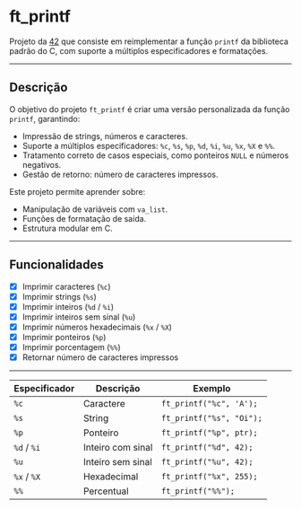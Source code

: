 # ft_printf

Projeto da [42](https://www.42.fr/) que consiste em reimplementar a função `printf` da biblioteca padrão do C, com suporte a múltiplos especificadores e formatações.

---

## **Descrição**

O objetivo do projeto `ft_printf` é criar uma versão personalizada da função `printf`, garantindo:

- Impressão de strings, números e caracteres.
- Suporte a múltiplos especificadores: `%c`, `%s`, `%p`, `%d`, `%i`, `%u`, `%x`, `%X` e `%%`.
- Tratamento correto de casos especiais, como ponteiros `NULL` e números negativos.
- Gestão de retorno: número de caracteres impressos.

Este projeto permite aprender sobre:

- Manipulação de variáveis com `va_list`.
- Funções de formatação de saída.
- Estrutura modular em C.

---

## **Funcionalidades**

- [x] Imprimir caracteres (`%c`)
- [x] Imprimir strings (`%s`)
- [x] Imprimir inteiros (`%d` / `%i`)
- [x] Imprimir inteiros sem sinal (`%u`)
- [x] Imprimir números hexadecimais (`%x` / `%X`)
- [x] Imprimir ponteiros (`%p`)
- [x] Imprimir porcentagem (`%%`)
- [x] Retornar número de caracteres impressos

---

| Especificador | Descrição         | Exemplo                  |
| ------------- | ----------------- | ------------------------ |
| `%c`          | Caractere         | `ft_printf("%c", 'A');`  |
| `%s`          | String            | `ft_printf("%s", "Oi");` |
| `%p`          | Ponteiro          | `ft_printf("%p", ptr);`  |
| `%d` / `%i`   | Inteiro com sinal | `ft_printf("%d", 42);`   |
| `%u`          | Inteiro sem sinal | `ft_printf("%u", 42);`   |
| `%x` / `%X`   | Hexadecimal       | `ft_printf("%x", 255);`  |
| `%%`          | Percentual        | `ft_printf("%%");`       |


